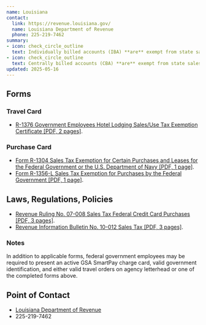 ```yaml
---
name: Louisiana
contact:
  link: https://revenue.louisiana.gov/
  name: Louisiana Department of Revenue
  phone: 225-219-7462
summary:
- icon: check_circle_outline
  text: Individually billed accounts (IBA) **are** exempt from state sales tax.
- icon: check_circle_outline
  text: Centrally billed accounts (CBA) **are** exempt from state sales tax.
updated: 2025-05-16
---
```


## Forms

### Travel Card

* [R-1376 Government Employees Hotel Lodging Sales/Use Tax Exemption Certificate [PDF, 2 pages]](https://dam.ldr.la.gov/taxforms/1376(9_19)F.pdf).

### Purchase Card

* [Form R-1304 Sales Tax Exemption for Certain Purchases and Leases for the Federal Government or the U.S. Department of Navy [PDF, 1 page]]( https://dam.ldr.la.gov/taxforms/1304(7_19)%20F.pdf).
* [Form R-1356-L Sales Tax Exemption for Purchases by the Federal Government [PDF, 1 page]](https://dam.ldr.la.gov/taxforms/1356(7_07)F.pdf).

## Laws, Regulations, Policies

* [Revenue Ruling No. 07-008 Sales Tax Federal Credit Card Purchases [PDF, 3 pages]](https://dam.ldr.la.gov/lawspolicies/RR07008.pdf).
* [Revenue Information Bulletin No. 10-012 Sales Tax [PDF, 3 pages]](https://dam.ldr.la.gov/lawspolicies/RIB10012.pdf).

### Notes

In addition to applicable forms, federal government employees may be required to present an active GSA SmartPay charge card, valid government identification, and either valid travel orders on agency letterhead or one of the completed forms above.

## Point of Contact
- [Louisiana Department of Revenue](https://revenue.louisiana.gov/)
- 225-219-7462
